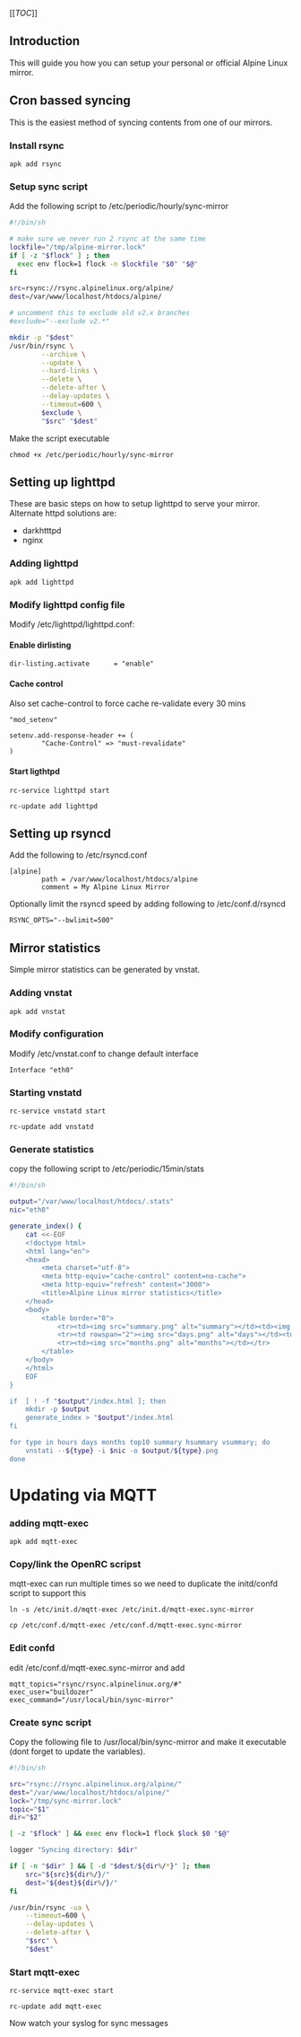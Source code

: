 [[_TOC_]]

## Introduction

This will guide you how you can setup your personal or official Alpine Linux mirror.

## Cron bassed syncing

This is the easiest method of syncing contents from one of our mirrors.

### Install rsync

`apk add rsync`

### Setup sync script

Add the following script to  /etc/periodic/hourly/sync-mirror

```sh
#!/bin/sh

# make sure we never run 2 rsync at the same time
lockfile="/tmp/alpine-mirror.lock"
if [ -z "$flock" ] ; then
  exec env flock=1 flock -n $lockfile "$0" "$@"
fi

src=rsync://rsync.alpinelinux.org/alpine/ 
dest=/var/www/localhost/htdocs/alpine/

# uncomment this to exclude old v2.x branches
#exclude="--exclude v2.*"

mkdir -p "$dest"
/usr/bin/rsync \
        --archive \
        --update \
        --hard-links \
        --delete \
        --delete-after \
        --delay-updates \
        --timeout=600 \
        $exclude \
        "$src" "$dest"
```

Make the script executable

`chmod +x /etc/periodic/hourly/sync-mirror`

## Setting up lighttpd

These are basic steps on how to setup lighttpd to serve your mirror.
Alternate httpd solutions are:

* darkhtttpd
* nginx

### Adding lighttpd

`apk add lighttpd`

### Modify lighttpd config file

Modify /etc/lighttpd/lighttpd.conf:

#### Enable dirlisting

```
dir-listing.activate      = "enable"
```

#### Cache control

Also set cache-control to force cache re-validate every 30 mins

```
"mod_setenv"
```

```
setenv.add-response-header += (           
        "Cache-Control" => "must-revalidate"
)
```

#### Start ligthtpd

`rc-service lighttpd start`

`rc-update add lighttpd`

## Setting up rsyncd

Add the following to /etc/rsyncd.conf

```
[alpine]
        path = /var/www/localhost/htdocs/alpine
        comment = My Alpine Linux Mirror
```

Optionally limit the rsyncd speed by adding following to /etc/conf.d/rsyncd

```
RSYNC_OPTS="--bwlimit=500"
```

## Mirror statistics

Simple mirror statistics can be generated by vnstat.

### Adding vnstat

`apk add vnstat`

### Modify configuration

Modify /etc/vnstat.conf to change default interface

```
Interface "eth0"
```

### Starting vnstatd

`rc-service vnstatd start`

`rc-update add vnstatd`

### Generate statistics

copy the following script to /etc/periodic/15min/stats

```sh
#!/bin/sh

output="/var/www/localhost/htdocs/.stats"
nic="eth0"

generate_index() {
    cat <<-EOF
    <!doctype html>
    <html lang="en">
    <head>
        <meta charset="utf-8">
        <meta http-equiv="cache-control" content=no-cache">
        <meta http-equiv="refresh" content="3000">
        <title>Alpine Linux mirror statistics</title>
    </head>
    <body>
        <table border="0">
            <tr><td><img src="summary.png" alt="summary"></td><td><img src="hours.png" alt="hours"></td></tr>
            <tr><td rowspan="2"><img src="days.png" alt="days"></td><td><img src="top10.png" alt="top10"></td></tr>
            <tr><td><img src="months.png" alt="months"></td></tr>
        </table>
    </body>
    </html>
    EOF
}

if  [ ! -f "$output"/index.html ]; then
    mkdir -p $output
    generate_index > "$output"/index.html
fi

for type in hours days months top10 summary hsummary vsummary; do
    vnstati --${type} -i $nic -o $output/${type}.png
done
```

# Updating via MQTT

### adding mqtt-exec

`apk add mqtt-exec`

### Copy/link the OpenRC scripst

mqtt-exec can run multiple times so we need to duplicate the initd/confd script to support this

`ln -s /etc/init.d/mqtt-exec /etc/init.d/mqtt-exec.sync-mirror`

`cp /etc/conf.d/mqtt-exec /etc/conf.d/mqtt-exec.sync-mirror`

### Edit confd

edit /etc/conf.d/mqtt-exec.sync-mirror and add

```
mqtt_topics="rsync/rsync.alpinelinux.org/#"
exec_user="buildozer"
exec_command="/usr/local/bin/sync-mirror"
```

### Create sync script

Copy the following file to /usr/local/bin/sync-mirror and make it executable (dont forget to update the variables).

```sh
#!/bin/sh

src="rsync://rsync.alpinelinux.org/alpine/"
dest="/var/www/localhost/htdocs/alpine/"
lock="/tmp/sync-mirror.lock"
topic="$1"
dir="$2"

[ -z "$flock" ] && exec env flock=1 flock $lock $0 "$@"

logger "Syncing directory: $dir"

if [ -n "$dir" ] && [ -d "$dest/${dir%/*}" ]; then
    src="${src}${dir%/}/"
    dest="${dest}${dir%/}/"
fi

/usr/bin/rsync -ua \
    --timeout=600 \
    --delay-updates \
    --delete-after \
    "$src" \
    "$dest"
```

### Start mqtt-exec

`rc-service mqtt-exec start`

`rc-update add mqtt-exec`

Now watch your syslog for sync messages

